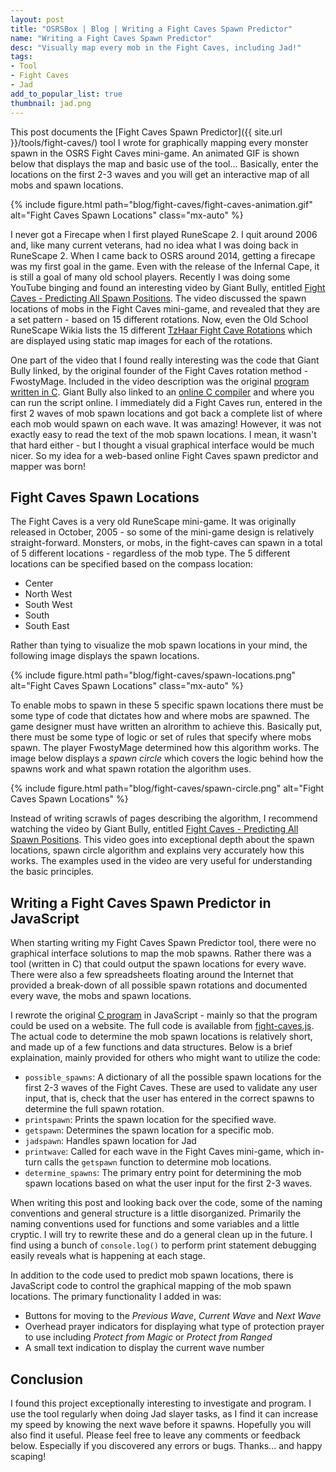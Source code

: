 ```yaml
---
layout: post
title: "OSRSBox | Blog | Writing a Fight Caves Spawn Predictor"
name: "Writing a Fight Caves Spawn Predictor"
desc: "Visually map every mob in the Fight Caves, including Jad!"
tags:
- Tool
- Fight Caves
- Jad
add_to_popular_list: true
thumbnail: jad.png
---
```


This post documents the [Fight Caves Spawn Predictor]({{ site.url }}/tools/fight-caves/) tool I wrote for graphically mapping every monster spawn in the OSRS Fight Caves mini-game. An animated GIF is shown below that displays the map and basic use of the tool... Basically, enter the locations on the first 2-3 waves and you will get an interactive map of all mobs and spawn locations.

{% include figure.html path="blog/fight-caves/fight-caves-animation.gif" alt="Fight Caves Spawn Locations" class="mx-auto" %}

I never got a Firecape when I first played RuneScape 2. I quit around 2006 and, like many current veterans, had no idea what I was doing back in RuneScape 2. When I came back to OSRS around 2014, getting a firecape was my first goal in the game. Even with the release of the Infernal Cape, it is still a goal of many old school players. Recently I was doing some YouTube binging and found an interesting video by Giant Bully, entitled [Fight Caves - Predicting All Spawn Positions](https://www.youtube.com/watch?v=LG5hy9bfb_g). The video discussed the spawn locations of mobs in the Fight Caves mini-game, and revealed that they are a set pattern - based on 15 different rotations. Now, even the Old School RuneScape Wikia lists the 15 different [TzHaar Fight Cave Rotations](http://oldschoolrunescape.wikia.com/wiki/TzHaar_Fight_Cave/Rotations) which are displayed using static map images for each of the rotations.

One part of the video that I found really interesting was the code that Giant Bully linked, by the original founder of the Fight Caves rotation method - FwostyMage. Included in the video description was the original [program written in C](https://pastebin.com/vziVqdtR). Giant Bully also linked to an [online C compiler](https://www.tutorialspoint.com/compile_c_online.php) and where you can run the script online. I immediately did a Fight Caves run, entered in the first 2 waves of mob spawn locations and got back a complete list of where each mob would spawn on each wave. It was amazing! However, it was not exactly easy to read the text of the mob spawn locations. I mean, it wasn't that hard either - but I thought a visual graphical interface would be much nicer. So my idea for a web-based online Fight Caves spawn predictor and mapper was born! 

## Fight Caves Spawn Locations

The Fight Caves is a very old RuneScape mini-game. It was originally released in October, 2005 - so some of the mini-game design is relatively straight-forward. Monsters, or mobs, in the fight-caves can spawn in a total of 5 different locations - regardless of the mob type. The 5 different locations can be specified based on the compass location:

- Center
- North West
- South West
- South
- South East

Rather than tying to visualize the mob spawn locations in your mind, the following image displays the spawn locations.

{% include figure.html path="blog/fight-caves/spawn-locations.png" alt="Fight Caves Spawn Locations" class="mx-auto" %}

To enable mobs to spawn in these 5 specific spawn locations there must be some type of code that dictates how and where mobs are spawned. The game designer must have written an alrorithm to achieve this. Basically put, there must be some type of logic or set of rules that specify where mobs spawn. The player FwostyMage determined how this algorithm works. The image below displays a _spawn circle_ which covers the logic behind how the spawns work and what spawn rotation the algorithm uses.

{% include figure.html path="blog/fight-caves/spawn-circle.png" alt="Fight Caves Spawn Locations" %}

Instead of writing scrawls of pages describing the algorithm, I recommend watching the video by Giant Bully, entitled [Fight Caves - Predicting All Spawn Positions](https://www.youtube.com/watch?v=LG5hy9bfb_g). This video goes into exceptional depth about the spawn locations, spawn circle algorithm and explains very accurately how this works. The examples used in the video are very useful for understanding the basic principles.

## Writing a Fight Caves Spawn Predictor in JavaScript

When starting writing my Fight Caves Spawn Predictor tool, there were no graphical interface solutions to map the mob spawns. Rather there was a tool (written in C) that could output the spawn locations for every wave. There were also a few spreadsheets floating around the Internet that provided a break-down of all possible spawn rotations and documented every wave, the mobs and spawn locations.

I rewrote the original [C program](https://pastebin.com/vziVqdtR) in JavaScript - mainly so that the program could be used on a website. The full code is available from [fight-caves.js](https://www.osrsbox.com/tools/fight-caves/fight-caves.js). The actual code to determine the mob spawn locations is relatively short, and made up of a few functions and data structures. Below is a brief explaination, mainly provided for others who might want to utilize the code:

- `possible_spawns`: A dictionary of all the possible spawn locations for the first 2-3 waves of the Fight Caves. These are used to validate any user input, that is, check that the user has entered in the correct spawns to determine the full spawn rotation.
- `printspawn`: Prints the spawn location for the specified wave.
- `getspawn`: Determines the spawn location for a specific mob.
- `jadspawn`: Handles spawn location for Jad
- `printwave`: Called for each wave in the Fight Caves mini-game, which in-turn calls the `getspawn` function to determine mob locations.
- `determine_spawns`: The primary entry point for determining the mob spawn locations based on what the user input for the first 2-3 waves.

When writing this post and looking back over the code, some of the naming conventions and general structure is a little disorganized. Primarily the naming conventions used for functions and some variables and a little cryptic. I will try to rewrite these and do a general clean up in the future. I find using a bunch of `console.log()` to perform print statement debugging easily reveals what is happening at each stage.

In addition to the code used to predict mob spawn locations, there is JavaScript code to control the graphical mapping of the mob spawn locations. The primary functionality I added in was:

- Buttons for moving to the _Previous Wave_, _Current Wave_ and _Next Wave_
- Overhead prayer indicators for displaying what type of protection prayer to use including _Protect from Magic_ or _Protect from Ranged_
- A small text indication to display the current wave number

## Conclusion

I found this project exceptionally interesting to investigate and program. I use the tool regularly when doing Jad slayer tasks, as I find it can increase my speed by knowing the next wave before it spawns. Hopefully you will also find it useful. Please feel free to leave any comments or feedback below. Especially if you discovered any errors or bugs. Thanks... and happy scaping!
